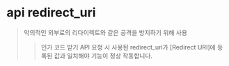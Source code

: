 # api redirect_uri

> 악의적인 외부로의 리다이렉트와 같은 공격을 방지하기 위해 사용
>
> > 인가 코드 받기 API 요청 시 사용된 redirect_uri가 [Redirect URI]에 등록된 값과 일치해야 기능이 정상 작동합니다.
